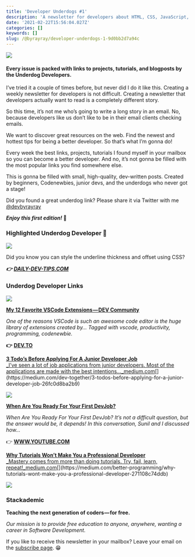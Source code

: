 ```yaml
---
title: 'Developer Underdogs #1'
description: 'A newsletter for developers about HTML, CSS, JavaScript, and much more'
date: '2021-02-22T15:56:04.027Z'
categories: []
keywords: []
slug: /@byrayray/developer-underdogs-1-9d0bb2d7a94c
---
```


![](/Users/devbyrayray/Downloads/medium-export-a7b31d8cfbafc479a349e86525a0598d57555fb548cdfad5aa20f48d7b4db09d/posts/md_1664876347726/img/0__pHgMgUrY4kcZX3nh.jpg)

#### Every issue is packed with links to projects, tutorials, and blogposts by the Underdog Developers.

I’ve tried it a couple of times before, but never did I do it like this. Creating a weekly newsletter for developers is not difficult. Creating a newsletter that developers actually want to read is a completely different story.

So this time, it’s not me who’s going to write a long story in an email. No, because developers like us don’t like to be in their email clients checking emails.

We want to discover great resources on the web. Find the newest and hottest tips for being a better developer. So that’s what I’m gonna do!

Every week the best links, projects, tutorials I found myself in your mailbox so you can become a better developer. And no, it’s not gonna be filled with the most popular links you find somewhere else.

This is gonna be filled with small, high-quality, dev-written posts. Created by beginners, Codenewbies, junior devs, and the underdogs who never got a stage!

Did you found a great underdog link? Please share it via Twitter with me [@devbyrayray](https://twitter.com/devbyrayray?utm_campaign=Developer%20Underdogs&utm_medium=email&utm_source=Revue%20newsletter)

**_Enjoy this first edition!_ 🤗**

### Highlighted Underdog Developer 🚀

![](/Users/devbyrayray/Downloads/medium-export-a7b31d8cfbafc479a349e86525a0598d57555fb548cdfad5aa20f48d7b4db09d/posts/md_1664876347726/img/0__SkfsOetaFGtvjv7I.jpg)

Did you know you can style the underline thickness and offset using CSS?

**_👉_** [**_DAILY-DEV-TIPS.COM_**](https://daily-dev-tips.com/posts/css-styling-the-link-underline/?utm_campaign=Developer%20Underdogs&utm_medium=email&utm_source=Revue%20newsletter)

### Underdog Developer Links

![](/Users/devbyrayray/Downloads/medium-export-a7b31d8cfbafc479a349e86525a0598d57555fb548cdfad5aa20f48d7b4db09d/posts/md_1664876347726/img/1__Uo5fKBcDzZp0o__cvqL11iw.jpeg)

[**My 12 Favorite VSCode Extensions — DEV Community**](https://dev.to/katherinecodes/my-12-favorite-vscode-extensions-cld?utm_campaign=Developer%20Underdogs&utm_medium=email&utm_source=Revue%20newsletter)

_One of the reasons VSCode is such an awesome code editor is the huge library of extensions created by… Tagged with vscode, productivity, programming, codenewbie._

**👉** [**DEV.TO**](https://dev.to/katherinecodes/my-12-favorite-vscode-extensions-cld?utm_campaign=Developer%20Underdogs&utm_medium=email&utm_source=Revue%20newsletter)

[**3 Todo’s Before Applying For A Junior Developer Job**  
_I’ve seen a lot of job applications from junior developers. Most of the applications are made with the best intentions…_medium.com](https://medium.com/dev-together/3-todos-before-applying-for-a-junior-developer-job-26fc0d8ba2b9 "https://medium.com/dev-together/3-todos-before-applying-for-a-junior-developer-job-26fc0d8ba2b9")[](https://medium.com/dev-together/3-todos-before-applying-for-a-junior-developer-job-26fc0d8ba2b9)

![](/Users/devbyrayray/Downloads/medium-export-a7b31d8cfbafc479a349e86525a0598d57555fb548cdfad5aa20f48d7b4db09d/posts/md_1664876347726/img/1__YMN__8ZlLbnhoIVwIDgBv7g.png)

[**When Are You Ready For Your First DevJob?**](https://www.youtube.com/watch?feature=youtu.be&utm_campaign=Developer%20Underdogs&utm_medium=email&utm_source=Revue%20newsletter&v=rOZtqTzLtPo)

_When Are You Ready For Your First DevJob? It’s not a difficult question, but the answer would be, it depends! In this conversation, Sunil and I discussed how…_

👉 [**WWW.YOUTUBE.COM**](https://www.youtube.com/watch?feature=youtu.be&utm_campaign=Developer%20Underdogs&utm_medium=email&utm_source=Revue%20newsletter&v=rOZtqTzLtPo)

[**Why Tutorials Won’t Make You a Professional Developer**  
_Mastery comes from more than doing tutorials. Try, fail, learn, repeat!_medium.com](https://medium.com/better-programming/why-tutorials-wont-make-you-a-professional-developer-271108c74ddb "https://medium.com/better-programming/why-tutorials-wont-make-you-a-professional-developer-271108c74ddb")[](https://medium.com/better-programming/why-tutorials-wont-make-you-a-professional-developer-271108c74ddb)

![](/Users/devbyrayray/Downloads/medium-export-a7b31d8cfbafc479a349e86525a0598d57555fb548cdfad5aa20f48d7b4db09d/posts/md_1664876347726/img/0__w__a6Vj821OiexNh__.jpg)

### **Stackademic**

**Teaching the next generation of coders — for free.**

_Our mission is to provide free education to anyone, anywhere, wanting a career in Software Development._

If you like to receive this newsletter in your mailbox? Leave your email on the [subscribe page](https://www.getrevue.co/profile/devbyrayray/issues/developer-underdogs-1-387021). 😁